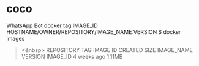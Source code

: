 # coco
WhatsApp Bot
docker tag IMAGE_ID HOSTNAME/OWNER/REPOSITORY/IMAGE_NAME:VERSION
$ docker images
> <&nbsp>
> REPOSITORY        TAG        IMAGE ID       CREATED      SIZE
> IMAGE_NAME        VERSION    IMAGE_ID       4 weeks ago  1.11MB

